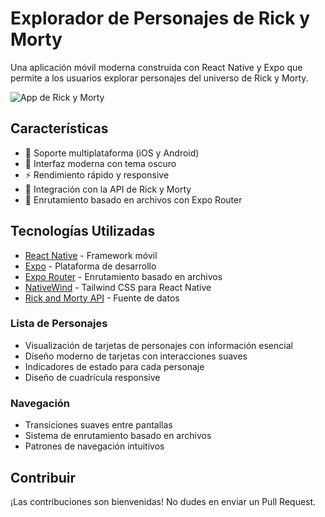 # Explorador de Personajes de Rick y Morty

Una aplicación móvil moderna construida con React Native y Expo que permite a los usuarios explorar personajes del universo de Rick y Morty.

![App de Rick y Morty](https://rickandmortyapi.com/api/character/avatar/1.jpeg)

## Características

- 📱 Soporte multiplataforma (iOS y Android)
- 🎨 Interfaz moderna con tema oscuro
- ⚡️ Rendimiento rápido y responsive
- 🔄 Integración con la API de Rick y Morty
- 📍 Enrutamiento basado en archivos con Expo Router

## Tecnologías Utilizadas

- [React Native](https://reactnative.dev/) - Framework móvil
- [Expo](https://expo.dev/) - Plataforma de desarrollo
- [Expo Router](https://docs.expo.dev/routing/introduction/) - Enrutamiento basado en archivos
- [NativeWind](https://www.nativewind.dev/) - Tailwind CSS para React Native
- [Rick and Morty API](https://rickandmortyapi.com/) - Fuente de datos

### Lista de Personajes

- Visualización de tarjetas de personajes con información esencial
- Diseño moderno de tarjetas con interacciones suaves
- Indicadores de estado para cada personaje
- Diseño de cuadrícula responsive

### Navegación

- Transiciones suaves entre pantallas
- Sistema de enrutamiento basado en archivos
- Patrones de navegación intuitivos

## Contribuir

¡Las contribuciones son bienvenidas! No dudes en enviar un Pull Request.
